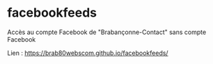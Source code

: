 # facebookfeeds
Accès au compte Facebook de "Brabançonne-Contact" sans compte Facebook

Lien : https://brab80webscom.github.io/facebookfeeds/

